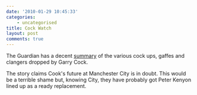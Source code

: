```yaml
---
date: '2010-01-29 10:45:33'
categories:
    - uncategorised
title: Cock Watch
layout: post
comments: true
---
```


The Guardian has a decent
[summary](http://www.guardian.co.uk/football/2010/jan/29/manchester-city-garry-cook-sheikh-mansour)
of the various cock ups, gaffes and clangers dropped by Garry Cock.

The story claims Cook's future at Manchester City is in doubt. This
would be a terrible shame but, knowing City, they have probably got
Peter Kenyon lined up as a ready replacement.

